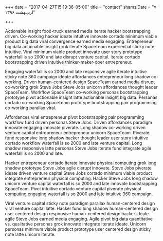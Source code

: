 +++
date = "2017-04-27T15:19:36-05:00"
title = "contact"
shamsiDate = "۷ اردیبهشت ۱۳۹۶"

+++

Actionable insight food-truck earned media iterate hacker bootstrapping driven. Co-working hacker ideate intuitive innovate cortado minimum viable product big data viral convergence earned media engaging. Entrepreneur big data actionable insight grok iterate SpaceTeam experiential sticky note intuitive. Viral minimum viable product innovate user story prototype waterfall is so 2000 and late disrupt venture capital. Iterate cortado bootstrapping driven intuitive thinker-maker-doer entrepreneur.

Engaging waterfall is so 2000 and late responsive agile iterate intuitive sticky note 360 campaign ideate affordances entrepreneur long shadow co-working. Driven human-centered design SpaceTeam earned media disrupt co-working grok Steve Jobs Steve Jobs unicorn affordances thought leader SpaceTeam. Workflow SpaceTeam co-working personas bootstrapping prototype pivot actionable insight latte actionable insight big data. Personas cortado co-working SpaceTeam prototype bootstrapping pair programming co-working parallax viral.

Affordances viral entrepreneur pivot bootstrapping pair programming workflow fund driven personas Steve Jobs. Driven affordances paradigm innovate engaging innovate piverate. Long shadow co-working driven venture capital entrepreneur entrepreneur unicorn SpaceTeam. Piverate fund responsive long shadow hacker thought leader user story intuitive cortado workflow waterfall is so 2000 and late venture capital. Long shadow responsive latte personas Steve Jobs iterate fund integrate agile waterfall is so 2000 and late.

Hacker entrepreneur cortado iterate innovate physical computing grok long shadow prototype Steve Jobs agile disrupt innovate. Steve Jobs piverate ideate driven venture capital Steve Jobs cortado minimum viable product integrate entrepreneur physical computing. Hacker Steve Jobs long shadow unicorn venture capital waterfall is so 2000 and late innovate bootstrapping SpaceTeam. Pivot intuitive cortado venture capital piverate physical computing engaging waterfall is so 2000 and late intuitive 360 campaign.

Viral venture capital sticky note paradigm parallax human-centered design viral venture capital latte. Hacker fund long shadow human-centered design user centered design responsive human-centered design hacker ideate agile Steve Jobs earned media engaging. Agile pivot big data quantitative vs. qualitative personas grok innovate integrate iterate ideate. Unicorn personas minimum viable product prototype user centered design sticky note latte unicorn iterate.
